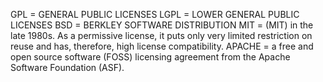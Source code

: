 GPL = GENERAL PUBLIC LICENSES
LGPL = LOWER GENERAL PUBLIC LICENSES
BSD = BERKLEY SOFTWARE DISTRIBUTION
MIT = (MIT) in the late 1980s. As a permissive license, it puts only very limited restriction on reuse and has, therefore, high license compatibility.
APACHE = a free and open source software (FOSS) licensing agreement from the Apache Software Foundation (ASF).
